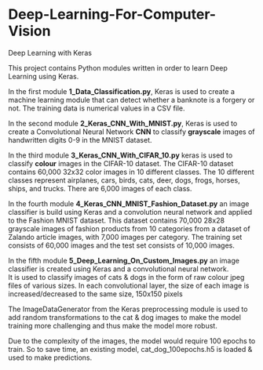 # Deep-Learning-For-Computer-Vision
Deep Learning with Keras

This project contains Python modules written in order to learn Deep Learning using Keras. 

In the first module **1_Data_Classification.py**, Keras is used to create a machine learning module that can detect whether a banknote is a forgery or not.  The training data is numerical values in a CSV file.

In the second module **2_Keras_CNN_With_MNIST.py**, Keras is used to create a Convolutional Neural Network **CNN** to classify **grayscale** images of handwritten digits 0-9 in the MNIST dataset. 

In the third module **3_Keras_CNN_With_CIFAR_10.py** keras is used to classify **colour** images in the CIFAR-10 dataset. The CIFAR-10 dataset contains 60,000 32x32 color images in 10 different classes. The 10 different classes represent airplanes, cars, birds, cats, deer, dogs, frogs, horses, ships, and trucks. There are 6,000 images of each class.

In the fourth module **4_Keras_CNN_MNIST_Fashion_Dataset.py**  an image classifier is build using Keras and a convolution neural network 
and applied to the Fashion MNIST dataset.  This dataset contains 70,000 28x28 grayscale images of fashion products from 10 categories 
from a dataset of Zalando article images, with 7,000 images per category.
The training set consists of 60,000 images and the test set consists of 10,000 images. 

In the fifth module **5_Deep_Learning_On_Custom_Images.py**  an image classifier is created using Keras and a convolutional neural network.  
It is used to classify images of cats & dogs in the form of  raw colour jpeg files of various sizes. 
In each convolutional layer, the size of each image is increased/decreased to the same size, 150x150 pixels

The ImageDataGenerator from the Keras preprocessing module is used to add random transformations to the 
cat & dog images to make the model training more challenging and thus make the model more robust. 

Due to the complexity of the images, the model would require 100 epochs to train.
So to save time, an existing model, cat_dog_100epochs.h5 is loaded & used to make
predictions. 

